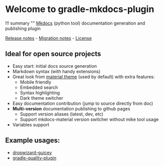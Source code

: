 # Welcome to gradle-mkdocs-plugin

!!! summary ""
    [Mkdocs](http://www.mkdocs.org/) (python tool) documentation generation and publishing plugin
    
[Release notes](about/history.md) - [Migration notes](about/migration.md) - [License](about/license.md)

## Ideal for open source projects

* Easy start: initial docs source generation
* Markdown syntax (with handy extensions)
* Great look from [material theme](https://squidfunk.github.io/mkdocs-material/) (used by default) with extra features:
    - Mobile friendly
    - Embedded search
    - Syntax highlighting
    - Dark theme switcher
* Easy documentation contribution (jump to source directly from doc)
* **Multi-version** documentation publishing to github pages
    - Support version aliases (latest, dev, etc)
    - Support mkdocs-material version switcher without mike tool usage
* Variables support

## Example usages:

* [dropwizard-guicey](http://xvik.github.io/dropwizard-guicey/)
* [gradle-quality-plugin](http://xvik.github.io/gradle-quality-plugin/) 
